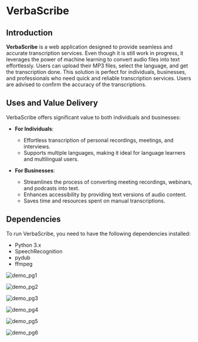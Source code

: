 # VerbaScribe

## Introduction
**VerbaScribe** is a web application designed to provide seamless and accurate transcription services. Even though it is still work in progress, it leverages the power of machine learning to convert audio files into text effortlessly. Users can upload their MP3 files, select the language, and get the transcription done. This solution is perfect for individuals, businesses, and professionals who need quick and reliable transcription services. Users are advised to confirm the accuracy of the transcriptions.

## Uses and Value Delivery
VerbaScribe offers significant value to both individuals and businesses:
- **For Individuals**:
  - Effortless transcription of personal recordings, meetings, and interviews.
  - Supports multiple languages, making it ideal for language learners and multilingual users.

- **For Businesses**:
  - Streamlines the process of converting meeting recordings, webinars, and podcasts into text.
  - Enhances accessibility by providing text versions of audio content.
  - Saves time and resources spent on manual transcriptions.

## Dependencies
To run VerbaScribe, you need to have the following dependencies installed:
- Python 3.x
- SpeechRecognition
- pydub
- ffmpeg

![demo_pg1](https://github.com/user-attachments/assets/0c351d25-5cb7-42a3-b273-631eb1ddcee0)

![demo_pg2](https://github.com/user-attachments/assets/3950f86e-6ffc-494e-95ba-2e4ba9ba16da)

![demo_pg3](https://github.com/user-attachments/assets/50983ea5-0b98-4aac-8466-1638dc07dc90)

![demo_pg4](https://github.com/user-attachments/assets/debf37b1-bcb5-40a7-ae5f-90af419e6eea)

![demo_pg5](https://github.com/user-attachments/assets/8b0b6b0d-a0fe-4e75-b4f1-3f6688b28644)

![demo_pg6](https://github.com/user-attachments/assets/c44ac80e-ebb7-4295-8976-0d923ae7b95a)
